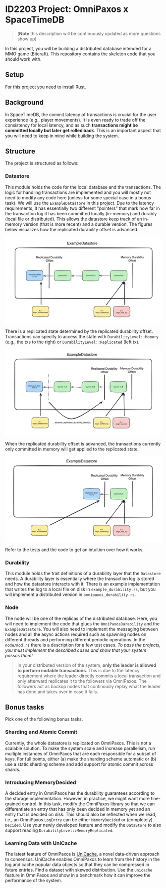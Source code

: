 # ID2203 Project: OmniPaxos x SpaceTimeDB
> (**Note** this description will be continuously updated as more questions show up)

In this project, you will be building a distributed database intended for a MMO game (Bitcraft). This repository contains the skeleton code that you should work with.

## Setup
For this project you need to install [Rust](https://www.rust-lang.org/tools/install).

## Background
In SpaceTimeDB, the commit latency of transactions is crucial for the user experience (e.g., player movements). It is even ready to trade off the consistency for local latency, and as such **transactions might be committed locally but later get rolled back**. This is an important aspect that you will need to keep in mind while building the system.

## Structure
The project is structured as follows:

### Datastore
This module holds the code for the local database and the transactions. The logic for handling transactions are implemented and you will mostly not need to modify any code here (unless for some special case in a bonus task). We will use the `ExampleDatastore` in this project. Due to the latency requirements, it has essentially two different "pointers" that mark how far in the transaction log it has been committed locally (in-memory) and durably (local file or distributed). This allows the datastore keep track of an in-memory version (that is more recent) and a durable version. The figures below visualizes how the replicated durability offset is advanced.


![Figure 1](figures/figure1.webp)

There is a replicated state determined by the replicated durability offset. Transactions can specify to access the state with `DurabilityLevel::Memory` (e.g., the txs to the right) or `DurabilityLevel::Replicated` (left tx).

![Figure 2](figures/figure2.webp)

When the replicated durability offset is advanced, the transactions currently only committed in memory will get applied to the replicated state. 

![Figure 3](figures/figure3.webp)

Refer to the tests and the code to get an intuition over how it works.  

### Durability
This module holds the trait definitions of a durability layer that the `Datastore` needs. A durability layer is essentially where the transaction log is stored and how the datastore interacts with it. There is an example implementation that writes the log to a local file on disk in `example_durability.rs`, but you will implement a distributed version in `omnipaxos_durability.rs`. 

### Node
The node will be one of the replicas of the distributed database. Here, you will need to implement the code that glues the `OmniPaxosDurability` and the `ExampleDatastore`. You will also need to implement the messaging between nodes and all the async actions required such as spawning nodes on different threads and performing different periodic operations. In the `node/mod.rs` there is a description for a few test cases. *To pass the projects, you must implement the described cases and show that your system passes them!*

> In your distributed version of the system, **only the leader is allowed to perform mutable transactions**. This is due to the latency requirement where the leader directly commits a local transaction and only afterward replicates it to the followers via OmniPaxos. The followers act as backup nodes that continously replay what the leader has done and takes over in case it fails.

## Bonus tasks
Pick one of the following bonus tasks.

### Sharding and Atomic Commit
Currently, the whole datastore is replicated on OmniPaxos. This is not a scalable solution. To make the system scale and increase
parallelism, run multiple instances of OmniPaxos that are each responsible for a subset of keys. For full points, either (a) make the sharding scheme automatic or (b) use a static sharding scheme and add support for atomic commit across shards.

### Introducing MemoryDecided
A decided entry in OmniPaxos has the durability guarantees according to the storage implementation. However, in practice, we might want more fine-grained control. In this task, modify the OmniPaxos library so that we can differentiate an entry that has only been decided in memory yet and an entry that is decided on disk. This should also be reflected when we read, i.e., an OmniPaxos `LogEntry` can be either `MemoryDecided` or (completely) `Decided`. Use your newly developed feature and modify the `DataStore` to also support reading `DurabilityLevel::MemoryReplicated`.

### Learning Data with UniCache
The latest feature of OmniPaxos is [UniCache](https://omnipaxos.com/docs/omnipaxos/unicache/), a novel data-driven approach to consensus. UniCache enables OmniPaxos to learn from the history in the log and cache popular data objects so that they can be compressed in future entries. Find a dataset with skewed distribution. Use the `unicache` feature in OmniPaxos and show in a benchmark how it can improve the performance of the system.